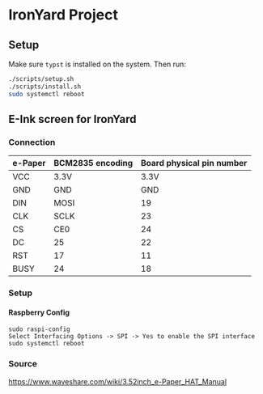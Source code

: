 # IronYard Project

## Setup
Make sure `typst` is installed on the system. Then run:
```bash
./scripts/setup.sh
./scripts/install.sh
sudo systemctl reboot
```

## E-Ink screen for IronYard

### Connection

| e-Paper | BCM2835 encoding | Board physical pin number |
|---------|------------------|---------------------------|
|  VCC 	  |  3.3V 	     |  3.3V                     |
|  GND 	  |  GND 	     |  GND                      |
|  DIN 	  |  MOSI 	     |  19                       |
|  CLK 	  |  SCLK 	     |  23                       |
|  CS 	  |  CE0 	     |  24                       |
|  DC 	  |  25 	     |  22                       |
|  RST 	  |  17 	     |  11                       |
|  BUSY   |  24 	     |  18                       |

### Setup

#### Raspberry Config
```
sudo raspi-config
Select Interfacing Options -> SPI -> Yes to enable the SPI interface
sudo systemctl reboot
```

### Source
https://www.waveshare.com/wiki/3.52inch_e-Paper_HAT_Manual
